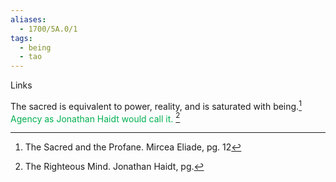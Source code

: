 ```yaml
---
aliases:
  - 1700/5A.0/1
tags:
  - being
  - tao
---
```

Links

The sacred is equivalent to power, reality, and is saturated with being.[^1] <font color="#00b050">Agency as Jonathan Haidt would call it. </font>[^2]

[^1]: The Sacred and the Profane. Mircea Eliade, pg. 12
[^2]: The Righteous Mind. Jonathan Haidt, pg. 
